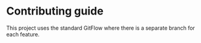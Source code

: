 # Contributing guide

This project uses the standard GitFlow where there is a separate branch for each
feature.
